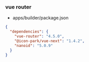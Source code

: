 ### vue router

- apps/builder/package.json

```json
{
  "dependencies": {
    "vue-router": "4.5.0",
    "@icon-park/vue-next": "1.4.2",
    "nanoid": "5.0.9"
  }
}
```
